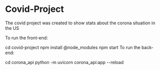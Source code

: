 # Covid-Project
The covid project was created to show stats about the corona situation in the US


To run the front-end:

cd covid-project
npm install @node_modules
npm start
To run the back-end:

cd corona_api
python -m uvicorn corona_api:app --reload
